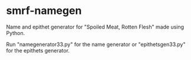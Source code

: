 # smrf-namegen
Name and epithet generator for "Spoiled Meat, Rotten Flesh" made using Python.

Run "namegenerator33.py" for the name generator or "epithetsgen33.py" for the epithets generator.
